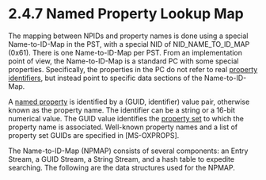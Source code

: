 <html dir="LTR" xmlns:mshelp="http://msdn.microsoft.com/mshelp" xmlns:ddue="http://ddue.schemas.microsoft.com/authoring/2003/5" xmlns:xlink="http://www.w3.org/1999/xlink" xmlns:tool="http://www.microsoft.com/tooltip">
    <head>
        <meta http-equiv="Content-Type" content="text/html; CHARSET=utf-8"></meta>
        <meta name="save" content="history"></meta>
        <title>2.4.7 Named Property Lookup Map</title>
        <xml>
            <mshelp:toctitle title="2.4.7 Named Property Lookup Map"></mshelp:toctitle>
            <mshelp:rltitle title="[MS-PST]: Named Property Lookup Map"></mshelp:rltitle>
            <mshelp:keyword index="A" term="e17e195d-0454-4b9b-b398-c9127a26a678"></mshelp:keyword>
            <mshelp:attr name="DCSext.ContentType" value="open specification"></mshelp:attr>
            <mshelp:attr name="AssetID" value="e17e195d-0454-4b9b-b398-c9127a26a678"></mshelp:attr>
            <mshelp:attr name="TopicType" value="kbRef"></mshelp:attr>
            <mshelp:attr name="DCSext.Title" value="[MS-PST]: Named Property Lookup Map" />
        </xml>
    </head>
    <body>
        <div id="header">
            <h1 class="heading">2.4.7 Named Property Lookup Map</h1>
        </div>
        <div id="mainSection">
            <div id="mainBody">
                <div id="allHistory" class="saveHistory"></div>
                <div id="sectionSection0" class="section" name="collapseableSection">
                    

<p>The mapping between NPIDs and property names is done using a
special Name-to-ID-Map in the PST, with a special NID of NID_NAME_TO_ID_MAP
(0x61). There is one Name-to-ID-Map per PST. From an implementation point of
view, the Name-to-ID-Map is a standard PC with some special properties.
Specifically, the properties in the PC do not refer to real <a href="08220cc9-69b1-4072-a2e7-2a0ff201d505.htm#gt_382ac1cd-8ff9-493a-bfec-d9ad08955707">property identifiers</a>, but
instead point to specific data sections of the Name-to-ID-Map.</p>

<p>A <a href="08220cc9-69b1-4072-a2e7-2a0ff201d505.htm#gt_e6245def-e67d-4ab2-8c7d-04863b1c1063">named
property</a> is identified by a (GUID, identifier) value pair, otherwise known
as the property name. The identifier can be a string or a 16-bit numerical value.
The GUID value identifies the <a href="08220cc9-69b1-4072-a2e7-2a0ff201d505.htm#gt_dc3c2e4a-3b46-4284-973e-cc0e362a3264">property
set</a> to which the property name is associated. Well-known property names and
a list of property set GUIDs are specified in <mshelp:link keywords="f6ab1613-aefe-447d-a49c-18217230b148" tabindex="0">[MS-OXPROPS]</mshelp:link>.</p>

<p>The Name-to-ID-Map (NPMAP) consists of several components:
an Entry Stream, a GUID Stream, a String Stream, and a hash table to expedite
searching. The following are the data structures used for the NPMAP.</p>
                </div>
            </div>
        </div>
    </body>
</html>